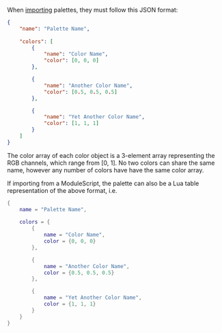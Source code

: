 When [importing](../../user-guide/color-editor/#import) palettes, they must follow this JSON format:

```json
{
    "name": "Palette Name",
    
    "colors": [
        {
            "name": "Color Name",
            "color": [0, 0, 0]
        },

        {
            "name": "Another Color Name",
            "color": [0.5, 0.5, 0.5]
        },

        {
            "name": "Yet Another Color Name",
            "color": [1, 1, 1]
        }
    ]
}
```

The color array of each color object is a 3-element array representing the RGB channels, which range from [0, 1]. No two colors can share the same name, however any number of colors have have the same color array.

If importing from a ModuleScript, the palette can also be a Lua table representation of the above format, i.e.

```lua
{
    name = "Palette Name",
    
    colors = {
        {
            name = "Color Name",
            color = {0, 0, 0}
        },

        {
            name = "Another Color Name",
            color = {0.5, 0.5, 0.5}
        },

        {
            name = "Yet Another Color Name",
            color = {1, 1, 1}
        }
    }
}
```